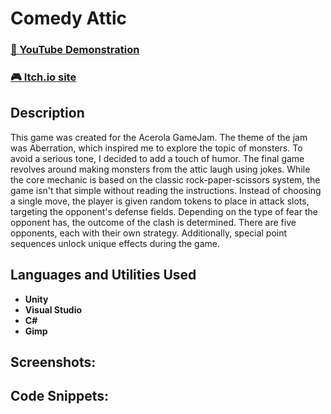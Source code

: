 <h1>Comedy Attic </h1>

 ### [🎦 YouTube Demonstration](https://youtu.be/7eJexJVCqJo)
 ### [🎮 Itch.io site](https://fushiboy.itch.io/comedy-attic)
 
<h2>Description</h2>
This game was created for the Acerola GameJam. The theme of the jam was Aberration, which inspired me to explore the topic of monsters. To avoid a serious tone, I decided to add a touch of humor. The final game revolves around making monsters from the attic laugh using jokes. While the core mechanic is based on the classic rock-paper-scissors system, the game isn't that simple without reading the instructions. Instead of choosing a single move, the player is given random tokens to place in attack slots, targeting the opponent's defense fields. Depending on the type of fear the opponent has, the outcome of the clash is determined. There are five opponents, each with their own strategy. Additionally, special point sequences unlock unique effects during the game.
<br />


<h2>Languages and Utilities Used</h2>

- <b>Unity</b>
- <b>Visual Studio</b>
- <b>C#</b>
- <b>Gimp</b>


<h2>Screenshots:</h2>


<h2>Code Snippets:</h2>

